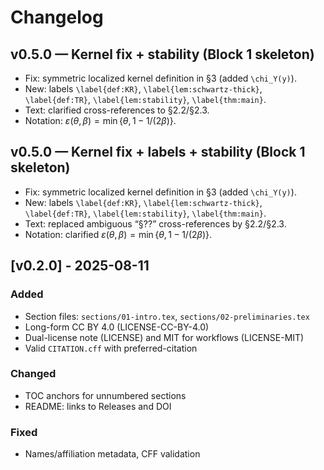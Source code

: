 # Changelog
## v0.5.0 — Kernel fix + stability (Block 1 skeleton)
- Fix: symmetric localized kernel definition in §3 (added `\chi_Y(y)`).
- New: labels `\label{def:KR}`, `\label{lem:schwartz-thick}`, `\label{def:TR}`, `\label{lem:stability}`, `\label{thm:main}`.
- Text: clarified cross-references to §2.2/§2.3.
- Notation: $\varepsilon(\theta,\beta)=\min\{\theta,1-1/(2\beta)\}$.

## v0.5.0 — Kernel fix + labels + stability (Block 1 skeleton)
- Fix: symmetric localized kernel definition in §3 (added `\chi_Y(y)`).
- New: labels `\label{def:KR}`, `\label{lem:schwartz-thick}`, `\label{def:TR}`, `\label{lem:stability}`, `\label{thm:main}`.
- Text: replaced ambiguous “§??” cross-references by §2.2/§2.3.
- Notation: clarified $\varepsilon(\theta,\beta)=\min\{\theta,1-1/(2\beta)\}$.
## [v0.2.0] - 2025-08-11
### Added
- Section files: `sections/01-intro.tex`, `sections/02-preliminaries.tex`
- Long-form CC BY 4.0 (LICENSE-CC-BY-4.0)
- Dual-license note (LICENSE) and MIT for workflows (LICENSE-MIT)
- Valid `CITATION.cff` with preferred-citation

### Changed
- TOC anchors for unnumbered sections
- README: links to Releases and DOI

### Fixed
- Names/affiliation metadata, CFF validation
